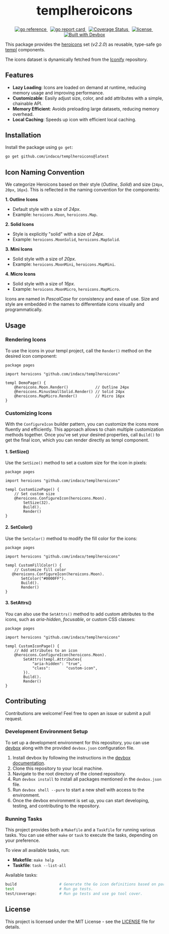 <h1 align="center" style="font-size: 2.5rem;">
  templheroicons
</h1>
<p align="center">
    <a href="https://pkg.go.dev/github.com/indaco/templheroicons/" target="_blank">
        <img src="https://pkg.go.dev/badge/github.com/indaco/templheroicons/.svg" alt="go reference" />
    </a>
    &nbsp;
    <a href="https://goreportcard.com/report/github.com/indaco/templheroicons" target="_blank">
        <img src="https://goreportcard.com/badge/github.com/indaco/templheroicons" alt="go report card" />
    </a>
    &nbsp;
    <a href="https://coveralls.io/github/indaco/templheroicons?branch=main">
        <img
            src="https://coveralls.io/repos/github/indaco/templheroicons/badge.svg?branch=main"
            alt="Coverage Status"
        />
    </a>
     &nbsp;
     <a href="https://github.com/indaco/templheroicons/blob/main/LICENSE" target="_blank">
        <img src="https://img.shields.io/badge/license-mit-blue?style=flat-square&logo=none" alt="license" />
    </a>
    &nbsp;
    <a href="https://www.jetify.com/devbox/docs/contributor-quickstart/">
      <img
          src="https://www.jetify.com/img/devbox/shield_moon.svg"
          alt="Built with Devbox"
      />
    </a>
</p>

This package provides the [heroicons](https://heroicons.com) set (_v2.2.0_) as reusable, type-safe go [templ](https://github.com/a-h/templ) components.

The icons dataset is dynamically fetched from the [Iconify](https://github.com/iconify/icon-sets) repository.

## Features

- **Lazy Loading**: Icons are loaded on demand at runtime, reducing memory usage and improving performance.
- **Customizable**: Easily adjust size, color, and add attributes with a simple, chainable API.
- **Memory Efficient**: Avoids preloading large datasets, reducing memory overhead.
- **Local Caching**: Speeds up icon with efficient local caching.

## Installation

Install the package using `go get`:

```bash
go get github.com/indaco/templheroicons@latest
```

## Icon Naming Convention

We categorize Heroicons based on their style (_Outline_, _Solid_) and size (`24px`, `20px`, `16px`). This is reflected in the naming convention for the components:

**1. Outline Icons**

- Default style with a size of _24px_.
- Example: `heroicons.Moon`, `heroicons.Map`.

**2. Solid Icons**

- Style is explicitly "solid" with a size of _24px_.
- Example: `heroicons.MoonSolid`, `heroicons.MapSolid`.

**3. Mini Icons**

- Solid style with a size of _20px_.
- Example: `heroicons.MoonMini`, `heroicons.MapMini`.

**4. Micro Icons**

- Solid style with a size of _16px_.
- Example: `heroicons.MoonMicro`, `heroicons.MapMicro`.

Icons are named in _PascalCase_ for consistency and ease of use. Size and style are embedded in the names to differentiate icons visually and programmatically.

## Usage

### Rendering Icons

To use the icons in your templ project, call the `Render()` method on the desired icon component:

```templ
package pages

import heroicons "github.com/indaco/templheroicons"

templ DemoPage() {
    @heroicons.Moon.Render()            // Outline 24px
    @heroicons.MinusSmallSolid.Render() // Solid 24px
    @heroicons.MapMicro.Render()        // Micro 16px
}
```

### Customizing Icons

With the `ConfigureIcon` builder pattern, you can customize the icons more fluently and efficiently. This approach allows to chain multiple customization methods together. Once you've set your desired properties, call `Build()` to get the final icon, which you can render directly as templ component.

#### 1. SetSize()

Use the `SetSize()` method to set a custom size for the icon in pixels:

```templ
package pages

import heroicons "github.com/indaco/templheroicons"

templ CustomSizePage() {
    // Set custom size
    @heroicons.ConfigureIcon(heroicons.Moon).
        SetSize(32).
        Build().
        Render()
}
```

#### 2. SetColor()

Use the `SetColor()` method to modify the fill color for the icons:

```templ
package pages

import heroicons "github.com/indaco/templheroicons"

templ CustomFillColor() {
    // Customize fill color
   @heroicons.ConfigureIcon(heroicons.Moon).
       SetColor("#0000FF").
       Build().
       Render()
}
```

#### 3. SetAttrs()

You can also use the `SetAttrs()` method to add custom attributes to the icons, such as _aria-hidden_, _focusable_, or custom CSS classes:

```templ
package pages

import heroicons "github.com/indaco/templheroicons"

templ CustomIconPage() {
    // Add attributes to an icon
    @heroicons.ConfigureIcon(heroicons.Moon).
        SetAttrs(templ.Attributes{
            "aria-hidden": "true",
            "class":       "custom-icon",
        }).
        Build().
        Render()
}
```

## Contributing

Contributions are welcome! Feel free to open an issue or submit a pull request.

### Development Environment Setup

To set up a development environment for this repository, you can use [devbox](https://www.jetify.com/devbox) along with the provided `devbox.json` configuration file.

1. Install devbox by following the instructions in the [devbox documentation](https://www.jetify.com/devbox/docs/installing_devbox/).
2. Clone this repository to your local machine.
3. Navigate to the root directory of the cloned repository.
4. Run `devbox install` to install all packages mentioned in the `devbox.json` file.
5. Run `devbox shell --pure` to start a new shell with access to the environment.
6. Once the devbox environment is set up, you can start developing, testing, and contributing to the repository.

### Running Tasks

This project provides both a `Makefile` and a `Taskfile` for running various tasks. You can use either `make` or `task` to execute the tasks, depending on your preference.

To view all available tasks, run:

- **Makefile**: `make help`
- **Taskfile**: `task --list-all`

Available tasks:

```bash
build                   # Generate the Go icon definitions based on parsed data/heroicons_cache.json file.
test                    # Run go tests.
test/coverage:          # Run go tests and use go tool cover.
```

## License

This project is licensed under the MIT License - see the [LICENSE](./LICENSE) file for details.
